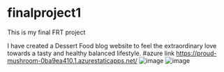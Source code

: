 # finalproject1
This is my final FRT project

I have created a Dessert Food blog website to feel the extraordinary love towards a tasty and healthy balanced lifestyle.
#azure link https://proud-mushroom-0ba9ea410.1.azurestaticapps.net/
![image](https://user-images.githubusercontent.com/90968558/183578752-4f307c60-be15-45df-b2b1-c895e3fc3268.png)
![image](https://user-images.githubusercontent.com/90968558/183578933-dd940daf-448b-4b9b-bafe-7f20f1ea878b.png)

